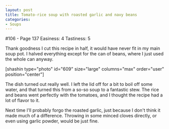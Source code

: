 ```yaml
---
layout: post
title: Tomato-rice soup with roasted garlic and navy beans
categories:
- Soups
---
```


#106 - Page 137
Easiness: 4
Tastiness: 5

Thank goodness I cut this recipe in half, it would have never fit in my main soup pot. I halved everything except for the can of beans, where I just used the whole can anyway.

[shashin type="photo" id="609" size="large" columns="max" order="user" position="center"]

The dish turned out really well. I left the lid off for a bit to boil off some water, and that turned this from a so-so soup to a fantastic stew. The rice and beans went perfectly with the tomatoes, and I thought the recipe had a lot of flavor to it.

Next time I'll probably forgo the roasted garlic, just because I don't think it made much of a difference. Throwing in some minced cloves directly, or even using garlic powder, would be just fine.
